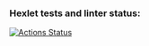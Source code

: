 ### Hexlet tests and linter status:
[![Actions Status](https://github.com/NikitaPec/java-project-61/actions/workflows/hexlet-check.yml/badge.svg)](https://github.com/NikitaPec/java-project-61/actions)
